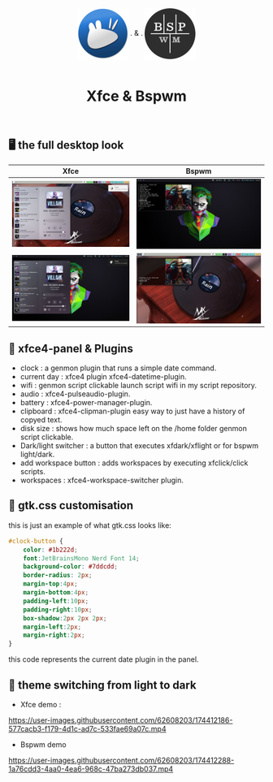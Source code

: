 <div align="center">
    <center align="center">
      <img src="https://github.com/m3ofer/Desktop-WM-project/blob/main/Assets/xubuntu.png" alt="Elementary" align="center">
       .
        &
        .
      <img src="https://github.com/m3ofer/Desktop-WM-project/blob/main/Assets/124.png" alt="Elementary" align="center">
    </center>
  <br>
  <h1 align="center"><center>Xfce & Bspwm</center></h1>
  <br>
</div>

## 🖥️ the full desktop look
| Xfce                                             | Bspwm                                             |
|:------------------------------------------------:|:-------------------------------------------------:|
| ![e](./Assets/xfce_light.png) 			       | ![@](./Assets/bspwm_dark.png)  			       |
| ![s](./Assets/xfce_dark.png)  			       | ![@](./Assets/bspwm_light.png) 			       |

## 🧩 xfce4-panel & Plugins

- clock       : a genmon plugin that runs a simple date command.
- current day : xfce4 plugin xfce4-datetime-plugin.
- wifi        : genmon script clickable launch script wifi in my script repository.
- audio       : xfce4-pulseaudio-plugin.
- battery     : xfce4-power-manager-plugin.
- clipboard   : xfce4-clipman-plugin easy way to just have a history of copyed text.
- disk size : shows how much space left on the /home folder genmon script clickable.
- Dark/light switcher : a button that executes xfdark/xflight or for bspwm light/dark.
- add workspace button : adds workspaces by executing xfclick/click scripts.
- workspaces : xfce4-workspace-switcher plugin.

## 🚧  gtk.css customisation
   this is just an example of what gtk.css looks like:
``` css
#clock-button {
    color: #1b222d;
    font:JetBrainsMono Nerd Font 14;
    background-color: #7ddcdd; 
    border-radius: 2px;
    margin-top:4px;
    margin-bottom:4px;
    padding-left:10px;
    padding-right:10px;
    box-shadow:2px 2px 2px;
    margin-left:2px;
    margin-right:2px;
}
```
this code represents the current date plugin in the panel.

## 🎨 theme switching from light to dark

- Xfce demo :

https://user-images.githubusercontent.com/62608203/174412186-577cacb3-f179-4d1c-ad7c-533fae69a07c.mp4

- Bspwm demo

https://user-images.githubusercontent.com/62608203/174412288-1a76cdd3-4aa0-4ea6-968c-47ba273db037.mp4

